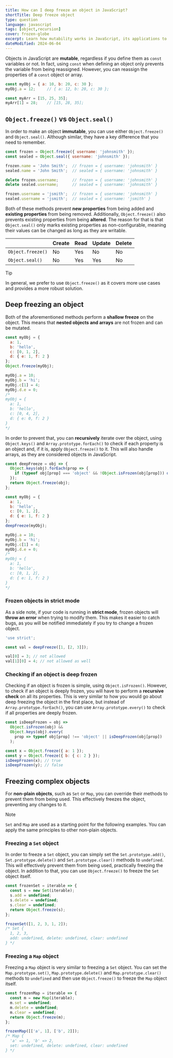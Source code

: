 ```yaml
---
title: How can I deep freeze an object in JavaScript?
shortTitle: Deep freeze object
type: question
language: javascript
tags: [object,recursion]
cover: frozen-globe
excerpt: Learn how mutability works in JavaScript, its applications to objects and how you can properly freeze them to make them constant.
dateModified: 2024-06-04
---
```


Objects in JavaScript are **mutable**, regardless if you define them as `const` variables or not. In fact, using `const` when defining an object only prevents the variable from being reassigned. However, you can reassign the properties of a `const` object or array.

```js
const myObj = { a: 10, b: 20, c: 30 };
myObj.a = 12;     // { a: 12, b: 20, c: 30 };

const myArr = [15, 25, 35];
myArr[1] = 28;    // [15, 28, 35];
```

## `Object.freeze()` vs `Object.seal()`

In order to make an object **immutable**, you can use either `Object.freeze()` and `Object.seal()`. Although similar, they have a key difference that you need to remember.

```js
const frozen = Object.freeze({ username: 'johnsmith' });
const sealed = Object.seal({ username: 'johnsmith' });

frozen.name = 'John Smith';  // frozen = { username: 'johnsmith' }
sealed.name = 'John Smith';  // sealed = { username: 'johnsmith' }

delete frozen.username;      // frozen = { username: 'johnsmith' }
delete sealed.username;      // sealed = { username: 'johnsmith' }

frozen.username = 'jsmith';  // frozen = { username: 'johnsmith' }
sealed.username = 'jsmith';  // sealed = { username: 'jsmith' }
```

Both of these methods prevent **new properties** from being added and **existing properties** from being removed. Additionally, `Object.freeze()` also prevents existing properties from being **altered**. The reason for that is that `Object.seal()` only marks existing properties as non-configurable, meaning their values can be changed as long as they are writable.

|  | Create | Read | Update | Delete |
| --- | --- | --- | --- | --- |
| `Object.freeze()` | No | Yes | No | No |
| `Object.seal()` | No | Yes | Yes | No |

> [!TIP]
>
> In general, we prefer to use `Object.freeze()` as it covers more use cases and provides a more robust solution.

## Deep freezing an object

Both of the aforementioned methods perform a **shallow freeze** on the object. This means that **nested objects and arrays** are not frozen and can be mutated.

```js
const myObj = {
  a: 1,
  b: 'hello',
  c: [0, 1, 2],
  d: { e: 1, f: 2 }
};
Object.freeze(myObj);

myObj.a = 10;
myObj.b = 'hi';
myObj.c[1] = 4;
myObj.d.e = 0;
/*
myObj = {
  a: 1,
  b: 'hello',
  c: [0, 4, 2],
  d: { e: 0, f: 2 }
}
*/
```

In order to prevent that, you can **recursively** iterate over the object, using `Object.keys()` and `Array.prototype.forEach()` to check if each property is an object and, if it is, apply `Object.freeze()` to it. This will also handle arrays, as they are considered objects in JavaScript.

```js
const deepFreeze = obj => {
  Object.keys(obj).forEach(prop => {
    if (typeof obj[prop] === 'object' && !Object.isFrozen(obj[prop])) deepFreeze(obj[prop]);
  });
  return Object.freeze(obj);
};

const myObj = {
  a: 1,
  b: 'hello',
  c: [0, 1, 2],
  d: { e: 1, f: 2 }
};
deepFreeze(myObj);

myObj.a = 10;
myObj.b = 'hi';
myObj.c[1] = 4;
myObj.d.e = 0;
/*
myObj = {
  a: 1,
  b: 'hello',
  c: [0, 1, 2],
  d: { e: 1, f: 2 }
}
*/
```

### Frozen objects in strict mode

As a side note, if your code is running in **strict mode**, frozen objects will **throw an error** when trying to modify them. This makes it easier to catch bugs, as you will be notified immediately if you try to change a frozen object.

```js
'use strict';

const val = deepFreeze([1, [2, 3]]);

val[0] = 3; // not allowed
val[1][0] = 4; // not allowed as well
```

### Checking if an object is deep frozen

Checking if an object is frozen is simple, using `Object.isFrozen()`. However, to check if an object is deeply frozen, you will have to perform a **recursive check** on all its properties. This is very similar to how you would go about deep freezing the object in the first place, but instead of `Array.prototype.forEach()`, you can use `Array.prototype.every()` to check if all properties are deeply frozen.

```js
const isDeepFrozen = obj =>
  Object.isFrozen(obj) &&
  Object.keys(obj).every(
    prop => typeof obj[prop] !== 'object' || isDeepFrozen(obj[prop])
  );

const x = Object.freeze({ a: 1 });
const y = Object.freeze({ b: { c: 2 } });
isDeepFrozen(x); // true
isDeepFrozen(y); // false
```

## Freezing complex objects

For **non-plain objects**, such as `Set` or `Map`, you can override their methods to prevent them from being used. This effectively freezes the object, preventing any changes to it.

> [!NOTE]
>
> `Set` and `Map` are used as a starting point for the following examples. You can apply the same principles to other non-plain objects.

### Freezing a `Set` object

In order to freeze a `Set` object, you can simply set the `Set.prototype.add()`, `Set.prototype.delete()` and `Set.prototype.clear()` methods to `undefined`. This will effectively prevent them from being used, practically freezing the object. In addition to that, you can use `Object.freeze()` to freeze the `Set` object itself.

```js
const frozenSet = iterable => {
  const s = new Set(iterable);
  s.add = undefined;
  s.delete = undefined;
  s.clear = undefined;
  return Object.freeze(s);
};

frozenSet([1, 2, 3, 1, 2]);
/* Set {
  1, 2, 3,
  add: undefined, delete: undefined, clear: undefined
} */
```

### Freezing a `Map` object

Freezing a `Map` object is very similar to freezing a `Set` object. You can set the `Map.prototype.set()`, `Map.prototype.delete()` and `Map.prototype.clear()` methods to `undefined` and then use `Object.freeze()` to freeze the `Map` object itself.

```js
const frozenMap = iterable => {
  const m = new Map(iterable);
  m.set = undefined;
  m.delete = undefined;
  m.clear = undefined;
  return Object.freeze(m);
};

frozenMap([['a', 1], ['b', 2]]);
/* Map {
  'a' => 1, 'b' => 2,
  set: undefined, delete: undefined, clear: undefined
} */
```
